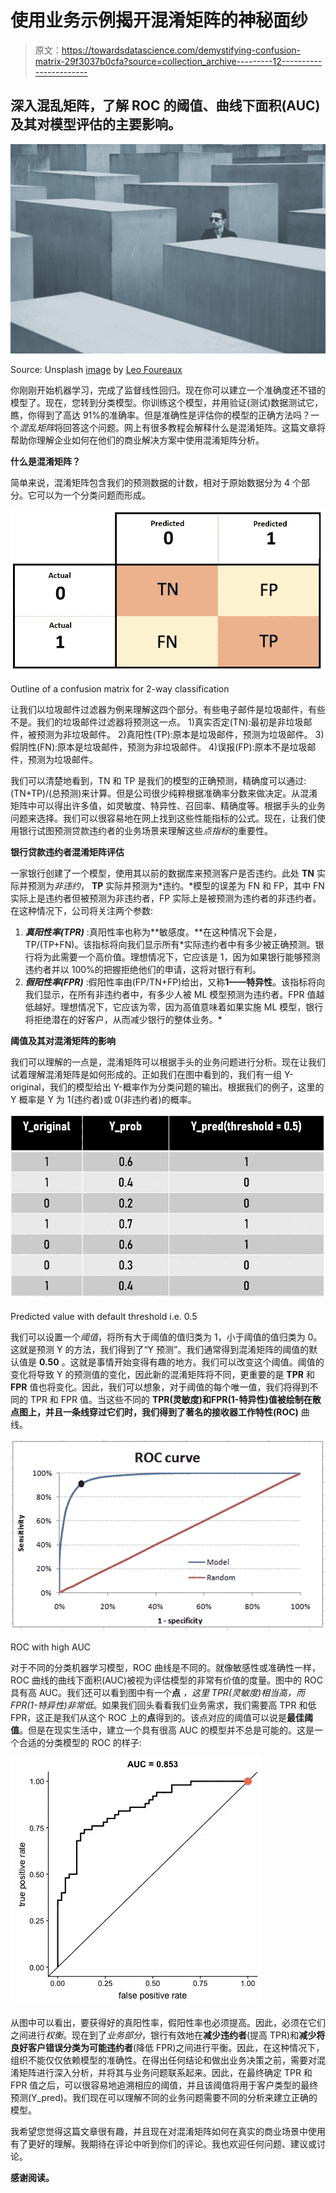 # 使用业务示例揭开混淆矩阵的神秘面纱

> 原文：<https://towardsdatascience.com/demystifying-confusion-matrix-29f3037b0cfa?source=collection_archive---------12----------------------->

## 深入混乱矩阵，了解 ROC 的阈值、曲线下面积(AUC)及其对模型评估的主要影响。

![](img/ed46c5f34eea657ee2540971b5be9eae.png)

Source: Unsplash [image](https://unsplash.com/photos/yzqZTrffdr0) by [Leo Foureaux](https://unsplash.com/@leofoureaux)

你刚刚开始机器学习，完成了监督线性回归。现在你可以建立一个准确度还不错的模型了。现在，您转到分类模型。你训练这个模型，并用验证(测试)数据测试它，瞧，你得到了高达 91%的准确率。但是准确性是评估你的模型的正确方法吗？一个*混乱矩阵*将回答这个问题。网上有很多教程会解释什么是混淆矩阵。这篇文章将帮助你理解企业如何在他们的商业解决方案中使用混淆矩阵分析。

**什么是混淆矩阵？**

简单来说，混淆矩阵包含我们的预测数据的计数，相对于原始数据分为 4 个部分。它可以为一个分类问题而形成。

![](img/0873df7f96f08e4f3423ce2091f81ef0.png)

Outline of a confusion matrix for 2-way classification

让我们以垃圾邮件过滤器为例来理解这四个部分。有些电子邮件是垃圾邮件，有些不是。我们的垃圾邮件过滤器将预测这一点。
1)真实否定(TN):最初是非垃圾邮件，被预测为非垃圾邮件。
2)真阳性(TP):原本是垃圾邮件，预测为垃圾邮件。
3)假阴性(FN):原本是垃圾邮件，预测为非垃圾邮件。
4)误报(FP):原本不是垃圾邮件，预测为垃圾邮件。

我们可以清楚地看到，TN 和 TP 是我们的模型的正确预测，精确度可以通过:(TN+TP)/(总预测)来计算。但是公司很少纯粹根据准确率分数来做决定。从混淆矩阵中可以得出许多值，如灵敏度、特异性、召回率、精确度等。根据手头的业务问题来选择。我们可以很容易地在网上找到这些性能指标的公式。现在，让我们使用银行试图预测贷款违约者的业务场景来理解这些*点指标*的重要性。

**银行贷款违约者混淆矩阵评估**

一家银行创建了一个模型，使用其以前的数据库来预测客户是否违约。此处 **TN** 实际并预测为*非违约*， **TP** 实际并预测为*违约。*模型的误差为 FN 和 FP，其中 FN 实际上是违约者但被预测为非违约者，FP 实际上是被预测为违约者的非违约者。
在这种情况下，公司将关注两个参数:
1) ***真阳性率(TPR)*** :真阳性率也称为**敏感度。**在这种情况下会是，TP/(TP+FN)。该指标将向我们显示所有*实际违约者中有多少被正确预测。银行将为此需要一个高价值。理想情况下，它应该是 1，因为如果银行能够预测违约者并以 100%的把握拒绝他们的申请，这将对银行有利。
2) ***假阳性率(FPR)*** :假阳性率由(FP/TN+FP)给出，又称**1——特异性**。该指标将向我们显示，在所有非违约者中，有多少人被 ML 模型预测为违约者。FPR 值越低越好。理想情况下，它应该为零，因为高值意味着如果实施 ML 模型，银行将拒绝潜在的好客户，从而减少银行的整体业务。*

**阈值及其对混淆矩阵的影响**

我们可以理解的一点是，混淆矩阵可以根据手头的业务问题进行分析。现在让我们试着理解混淆矩阵是如何形成的。正如我们在图中看到的，我们有一组 Y-original，我们的模型给出 Y-概率作为分类问题的输出。根据我们的例子，这里的 Y 概率是 Y 为 1(违约者)或 0(非违约者)的概率。

![](img/09af7edc713c1851bbf53e905e1c8001.png)

Predicted value with default threshold i.e. 0.5

我们可以设置一个*阈值*，将所有大于阈值的值归类为 1，小于阈值的值归类为 0。这就是预测 Y 的方法，我们得到了“Y 预测”。我们通常得到混淆矩阵的阈值的默认值是 **0.50** 。这就是事情开始变得有趣的地方。我们可以改变这个阈值。阈值的变化将导致 Y 的预测值的变化，因此新的混淆矩阵将不同，更重要的是 **TPR** 和 **FPR** 值也将变化。因此，我们可以想象，对于阈值的每个唯一值，我们将得到不同的 TPR 和 FPR 值。当这些不同的 **TPR(灵敏度)**和**FPR(1-特异性)**值被绘制在散点图上，并且一条线穿过它们时，我们得到了著名的**接收器工作特性(ROC)** 曲线。

![](img/203d5996a6b179523f33ad193d0b663c.png)

ROC with high AUC

对于不同的分类机器学习模型，ROC 曲线是不同的。就像敏感性或准确性一样，ROC 曲线的曲线下面积(AUC)被视为评估模型的非常有价值的度量。图中的 ROC 具有高 AUC。我们还可以看到图中有一个**点** *，这里 TPR(灵敏度)相当高，而 FPR(1-特异性)非常低*。如果我们回头看看我们业务需求，我们需要高 TPR 和低 FPR，这正是我们从这个 ROC 上的**点**得到的。该点对应的阈值可以说是**最佳阈值**。但是在现实生活中，建立一个具有很高 AUC 的模型并不总是可能的。这是一个合适的分类模型的 ROC 的样子:

![](img/d1dee96a5cf7bd2a66475d0773f62e98.png)

从图中可以看出，要获得好的真阳性率，假阳性率也必须提高。因此，必须在它们之间进行*权衡*。现在到了*业务部分*，银行有效地在**减少违约者**(提高 TPR)和**减少将良好客户错误分类为可能违约者**(降低 FPR)之间进行平衡。因此，在这种情况下，组织不能仅仅依赖模型的准确性。在得出任何结论和做出业务决策之前，需要对混淆矩阵进行深入分析，并将其与业务问题联系起来。因此，在最终确定 TPR 和 FPR 值之后，可以很容易地追溯相应的阈值，并且该阈值将用于客户类型的最终预测(Y_pred)。我们现在可以理解不同的业务问题需要不同的分析来建立正确的模型。

我希望您觉得这篇文章很有趣，并且现在对混淆矩阵如何在真实的商业场景中使用有了更好的理解。我期待在评论中听到你们的评论。我也欢迎任何问题、建议或讨论。

**感谢阅读。**